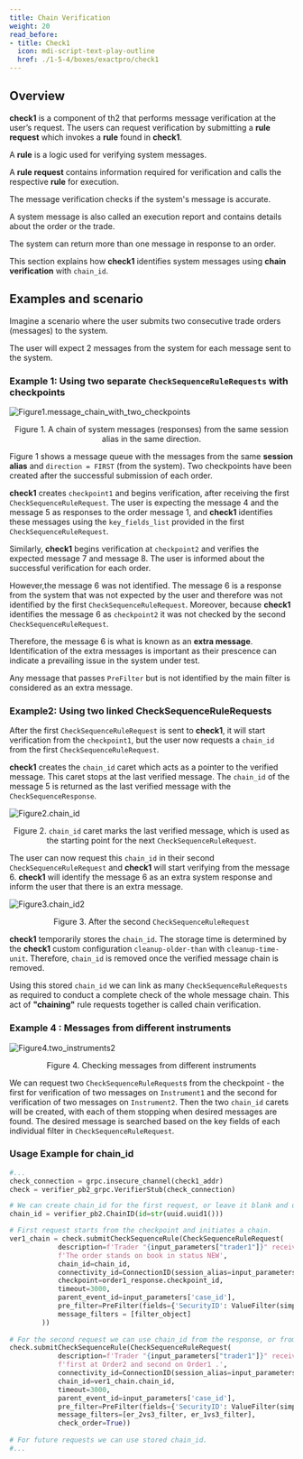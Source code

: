 ```yaml
---
title: Chain Verification
weight: 20
read_before:
- title: Check1
  icon: mdi-script-text-play-outline
  href: ./1-5-4/boxes/exactpro/check1
---
```

## Overview
**check1** is a component of th2 that performs message verification at the user’s request. The users can request verification by submitting a **rule request** which invokes a **rule** found in **check1**.

<notice info>
<!-- TODO: add these as hover over terms -->

A **rule** is a logic used for verifying system messages.

A **rule request** contains information required for verification and calls the respective **rule** for execution.

</notice>

The message verification checks if the system's message is accurate.

A system message is also called an execution report and contains details about the order or the trade.

The system can return more than one message in response to an order.

This section explains how **check1** identifies system messages using **chain verification** with `chain_id`.

## Examples and scenario
Imagine a scenario where the user submits two consecutive trade orders (messages) to the system.

The user will expect 2 messages from the system for each message sent to the system.

### Example 1: Using two separate `CheckSequenceRuleRequests` with checkpoints

![](/img/cookbook/chain-verification/message_chain_with_two_checkpoints.png "Figure1.message_chain_with_two_checkpoints")
<center>
<figcaption>

Figure 1. A chain of system messages (responses) from the same session alias in the same direction.

</figcaption>
</center>

Figure 1 shows a message queue with the messages from the same **session alias** and `direction = FIRST` (from the system). Two checkpoints have been created after the successful submission of each order.

**check1** creates `checkpoint1` and begins verification, after receiving the first `CheckSequenceRuleRequest`. The user is expecting the message 4 and the message 5 as responses to the order message 1, and **check1** identifies these messages using the `key_fields_list` provided in the first `CheckSequenceRuleRequest`.

Similarly, **check1** begins verification at `checkpoint2` and verifies the expected message 7 and message 8. The user is informed about the successful verification for each order.

However,the message 6 was not identified. The message 6 is a response from the system that was not expected by the user and therefore was not identified by the first `CheckSequenceRuleRequest`. Moreover, because **check1** identifies the message 6 as `checkpoint2` it was not checked by the second `CheckSequenceRuleRequest`. 

Therefore, the message 6 is what is known as an **extra message**. Identification of the extra messages is important as their prescence can indicate a prevailing issue in the system under test.

<notice info>
<!-- TODO : make into hover over terms -->

Any message that passes `PreFilter` but is not identified by the main filter is considered as an extra message. 

</notice>


### Example2: Using two linked CheckSequenceRuleRequests

After the first `CheckSequenceRuleRequest` is sent to **check1**, it will start verification from the `checkpoint1`, but the user now requests a `chain_id` from the first `CheckSequenceRuleRequest`.

**check1** creates the `chain_id` caret which acts as a pointer to the verified message. This caret stops at the last verified message. The `chain_id` of the message 5 is returned as the last verified message with the `CheckSequenceResponse`. 

![](/img/cookbook/chain-verification/chain_id.png "Figure2.chain_id")

<center>
<figcaption>

Figure 2. `chain_id` caret marks the last verified message, which is used as the starting point for the next `CheckSequenceRuleRequest`.

</figcaption>
</center>

The user can now request this `chain_id` in their second `CheckSequenceRuleRequest` and **check1** will start verifying from the message 6. **check1** will identify the message 6 as an extra system response and inform the user that there is an extra message.

![](/img/cookbook/chain-verification/chain_id2.png "Figure3.chain_id2")
<center>
<figcaption>

Figure 3. After the second `CheckSequenceRuleRequest`

</figcaption>
</center>

**check1** temporarily stores the `chain_id`. The storage time is determined by the **check1** custom configuration `cleanup-older-than` with `cleanup-time-unit`. Therefore, `chain_id` is removed once the verified message chain is removed. 

Using this stored `chain_id` we can link as many `CheckSequenceRuleRequests` as required to conduct a complete check of the whole message chain. This act of **"chaining"** rule requests together is called chain verification. 

### Example 4 : Messages from different instruments

![](/img/cookbook/chain-verification/two_instruments2.png "Figure4.two_instruments2")

<center>
<figcaption>

Figure 4. Checking messages from different instruments

</figcaption>
</center>

We can request two `CheckSequenceRuleRequest`s from the checkpoint - the first for verification of two messages on `Instrument1` and the second for verification of two messages on `Instrument2`. Then the two `chain_id` carets will be created, with each of them stopping when desired messages are found. The desired message is searched based on the key fields of each individual filter in `CheckSequenceRuleRequest`.


### Usage Example for chain_id

```python
#...
check_connection = grpc.insecure_channel(check1_addr)
check = verifier_pb2_grpc.VerifierStub(check_connection)

# We can create chain_id for the first request, or leave it blank and use it from checkpoint.
chain_id = verifier_pb2.ChainID(id=str(uuid.uuid1()))

# First request starts from the checkpoint and initiates a chain.       
ver1_chain = check.submitCheckSequenceRule(CheckSequenceRuleRequest(
            description=f'Trader "{input_parameters["trader1"]}" receives Execution Report. '
            f'The order stands on book in status NEW',
            chain_id=chain_id,
            connectivity_id=ConnectionID(session_alias=input_parameters['trader1_fix']),
            checkpoint=order1_response.checkpoint_id,
            timeout=3000,
            parent_event_id=input_parameters['case_id'],
            pre_filter=PreFilter(fields={'SecurityID': ValueFilter(simple_filter=Instrument)}),
            message_filters = [filter_object]
        ))
        
# For the second request we can use chain_id from the response, or from the script if we fill it in the first request.
check.submitCheckSequenceRule(CheckSequenceRuleRequest(
            description=f'Trader "{input_parameters["trader1"]}" receives Execution Reports: '
            f'first at Order2 and second on Order1 .',
            connectivity_id=ConnectionID(session_alias=input_parameters['trader1_fix']),
            chain_id=ver1_chain.chain_id,
            timeout=3000,
            parent_event_id=input_parameters['case_id'],
            pre_filter=PreFilter(fields={'SecurityID': ValueFilter(simple_filter=Instrument)}),
            message_filters=[er_2vs3_filter, er_1vs3_filter],
            check_order=True))
            
# For future requests we can use stored chain_id.
#...
```
<!-- TODO: Add a link to the checkpoints page -->

<!-- TODO: Add a link to the rulerequests page --> 

